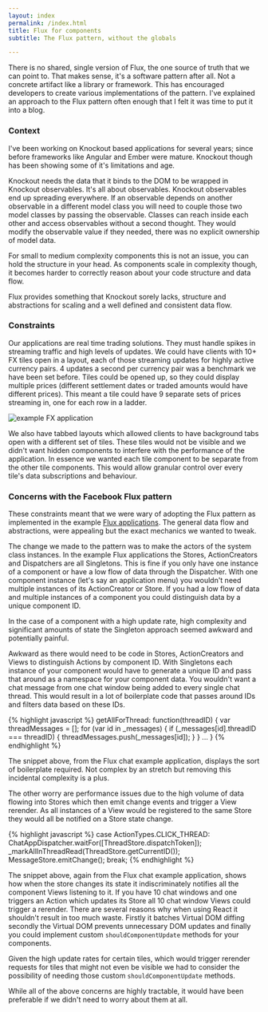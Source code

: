 ```yaml
---
layout: index
permalink: /index.html
title: Flux for components
subtitle: The Flux pattern, without the globals

---
```


There is no shared, single version of Flux, the one source of truth that we can point to.
That makes sense, it's a software pattern after all. Not a concrete artifact like a library or
framework. This has encouraged developers to create various implementations of the pattern.
I've explained an approach to the Flux pattern often enough that I felt it was time to put
it into a blog.

### Context

I've been working on Knockout based applications for several years;
since before frameworks like Angular and Ember were mature. Knockout though has been showing some of
it's limitations and age.

Knockout needs the data that it binds to the DOM to be wrapped in Knockout observables.
It's all about observables. Knockout observables end up spreading everywhere. If an observable
depends on another observable in a different model class you will need to couple those two
model classes by passing the observable. Classes can reach inside each other and access observables
without a second thought. They would modify the observable value if they needed, there was no
explicit ownership of model data.

For small to medium complexity components this is not an issue, you can hold the structure in your
head. As components scale in complexity though, it becomes harder to correctly reason about your code
structure and data flow.

Flux provides something that Knockout sorely lacks, structure and abstractions for scaling and a
well defined and consistent data flow.

### Constraints

Our applications are real time trading solutions. They must handle spikes in streaming
traffic and high levels of updates. We could have clients with 10+ FX tiles open in a layout, each
of those streaming updates for highly active currency pairs. 4 updates a second per currency pair was
a benchmark we have been set before. Tiles could be opened up, so they could display
multiple prices (different settlement dates or traded amounts would have different prices).
This meant a tile could have 9 separate sets of prices streaming in, one for each row in a ladder.

![example FX application](http://www.caplin.com/images/marketing-images/CaplinFXMotifScreenshot.jpg)

We also have tabbed layouts which allowed clients to have background tabs open with a different set
of tiles. These tiles would not be visible and we didn't want hidden components to interfere with the
performance of the application. In essence we wanted each tile component to be separate from the other
tile components. This would allow granular control over every tile's data subscriptions and behaviour.

### Concerns with the Facebook Flux pattern

These constraints meant that we were wary of adopting the Flux pattern as implemented in the example
[Flux applications](https://github.com/facebook/flux/). The general data flow and abstractions,
were appealing but the exact mechanics we wanted to tweak.

The change we made to the pattern was to make the actors of the system class instances.
In the example Flux applications the Stores, ActionCreators and Dispatchers are all Singletons.
This is fine if you only have one instance of a component or have a low flow of data
through the Dispatcher. With one component instance (let's say an application menu) you wouldn't
need multiple instances of its ActionCreator or Store. If you had a low flow of data and
multiple instances of a component you could distinguish data by a unique component ID.

In the case of a component with a high update rate, high complexity and significant amounts
of state the Singleton approach seemed awkward and potentially painful.

Awkward as there would need to be code in Stores, ActionCreators and Views to distinguish Actions
by component ID. With Singletons each instance of your component would have to generate a unique ID
and pass that around as a namespace for your component data. You wouldn't want a chat message from
one chat window being added to every single chat thread. This would result in a lot of boilerplate
code that passes around IDs and filters data based on these IDs.

{% highlight javascript %}
getAllForThread: function(threadID) {
	var threadMessages = [];
	for (var id in _messages) {
		if (_messages[id].threadID === threadID) {
			threadMessages.push(_messages[id]);
		}
	}
	...
}
{% endhighlight %}

The snippet above, from the Flux chat example application, displays the sort of boilerplate
required. Not complex by an stretch but removing this incidental complexity is a plus.

The other worry are performance issues due to the high volume of data flowing into Stores
which then emit change events and trigger a View rerender. As all instances of a View would be
registered to the same Store they would all be notified on a Store state change.

{% highlight javascript %}
case ActionTypes.CLICK_THREAD:
	ChatAppDispatcher.waitFor([ThreadStore.dispatchToken]);
	_markAllInThreadRead(ThreadStore.getCurrentID());
	MessageStore.emitChange();
	break;
{% endhighlight %}

The snippet above, again from the Flux chat example application, shows how when the store
changes its state it indiscriminately notifies all the component Views listening to it.
If you have 10 chat windows and one triggers an Action which updates its Store all 10 chat window
Views could trigger a rerender. There are several reasons why when using React it shouldn't result in
too much waste. Firstly it batches Virtual DOM diffing secondly the Virtual DOM prevents unnecessary
DOM updates and finally you could implement custom `shouldComponentUpdate` methods for your components.

Given the high update rates for certain tiles, which would trigger rerender requests for tiles that
might not even be visible we had to consider the possibility of needing those custom
`shouldComponentUpdate` methods.

While all of the above concerns are highly tractable, it would have been preferable if we
didn't need to worry about them at all.